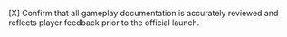 [X] Confirm that all gameplay documentation is accurately reviewed and reflects player feedback prior to the official launch.